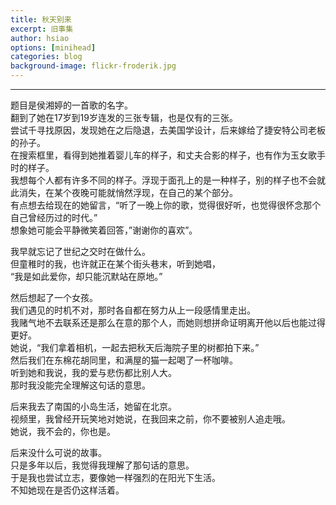 ```yaml
---
title: 秋天别来
excerpt: 旧事集
author: hsiao
options: [minihead]
categories: blog
background-image: flickr-froderik.jpg
---
```


<hr />

题目是侯湘婷的一首歌的名字。  
翻到了她在17岁到19岁连发的三张专辑，也是仅有的三张。  
尝试千寻找原因，发现她在之后隐退，去美国学设计，后来嫁给了捷安特公司老板的孙子。  
在搜索框里，看得到她推着婴儿车的样子，和丈夫合影的样子，也有作为玉女歌手时的样子。  
我想每个人都有许多不同的样子。浮现于面孔上的是一种样子，别的样子也不会就此消失，在某个夜晚可能就悄然浮现，在自己的某个部分。  
有点想去给现在的她留言，“听了一晚上你的歌，觉得很好听，也觉得很怀念那个自己曾经历过的时代。”  
想象她可能会平静微笑着回答，”谢谢你的喜欢”。

我早就忘记了世纪之交时在做什么。  
但童稚时的我，也许就正在某个街头巷末，听到她唱，  
“我是如此爱你，却只能沉默站在原地。”

然后想起了一个女孩。  
我们遇见的时机不对，那时各自都在努力从上一段感情里走出。  
我赌气地不去联系还是那么在意的那个人，而她则想拼命证明离开他以后也能过得更好。  
她说，“我们拿着相机，一起去把秋天后海院子里的树都拍下来。”  
然后我们在东棉花胡同里，和满屋的猫一起喝了一杯咖啡。  
听到她和我说，我的爱与悲伤都比别人大。  
那时我没能完全理解这句话的意思。  

后来我去了南国的小岛生活，她留在北京。  
视频里，我曾经开玩笑地对她说，在我回来之前，你不要被别人追走哦。  
她说，我不会的，你也是。  

后来没什么可说的故事。  
只是多年以后，我觉得我理解了那句话的意思。  
于是我也尝试立志，要像她一样强烈的在阳光下生活。  
不知她现在是否仍这样活着。